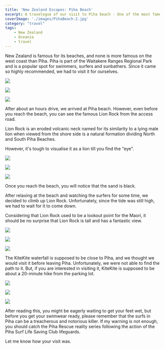 ```yaml
---
title: 'New Zealand Escapes: Piha Beach'
excerpt: A travelogue of our visit to Piha beach - One of the most famous beaches on the west coast of New Zealand.
coverImage: './images/PihaBeach-2.jpg'
category: "travel"
tags:
    - New Zealand
    - Oceania
    - travel
---
```


New Zealand is famous for its beaches, and none is more famous on the west coast than Piha. Piha is part of the Waitakere Ranges Regional Park and is a popular spot for swimmers, surfers and sunbathers. Since it came so highly recommended, we had to visit it for ourselves.

![](./images/PihaBeach-1.jpg)

![](./images/PihaBeach-4.jpg)

![](./images/PihaBeach-7.jpg)

After about an hours drive, we arrived at Piha beach. However, even before you reach the beach, you can see the famous Lion Rock from the access road.

Lion Rock is an eroded volcanic neck named for its similarity to a lying male lion when viewed from the shore side is a natural formation dividing North and South Piha Beaches.

However, it's tough to visualise it as a lion till you find the "eye".

![](./images/PihaBeach-2.jpg)

![](./images/PihaBeach-5.jpg)

![](./images/PihaBeach-10.jpg)

Once you reach the beach, you will notice that the sand is black.

After relaxing at the beach and watching the surfers for some time, we decided to climb up Lion Rock. Unfortunately, since the tide was still high, we had to wait for it to come down.

Considering that Lion Rock used to be a lookout point for the Maori, it should be no surprise that Lion Rock is tall and has a fantastic view.

![](./images/PihaBeach-6.jpg)

![](./images/PihaBeach-8.jpg)

![](./images/PihaBeach-9.jpg)

The KiteKite waterfall is supposed to be close to Piha, and we thought we would visit it before leaving Piha. Unfortunately, we were not able to find the path to it. But, if you are interested in visiting it, KiteKite is supposed to be about a 20-minute hike from the parking lot.

![](./images/PihaBeach-3.jpg)

![](./images/PihaBeach-11.jpg)

![](./images/PihaBeach-12.jpg)

After reading this, you might be eagerly waiting to get your feet wet, but before you get your swimwear ready, please remember that the surfs in Piha can be a treacherous and notorious killer. If my warning is not enough, you should catch the Piha Rescue reality series following the action of the Piha Surf Life Saving Club lifeguards.

Let me know how your visit was.
